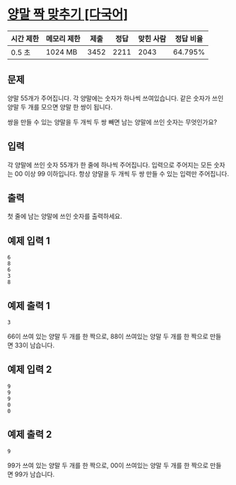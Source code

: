 


# [양말 짝 맞추기 [다국어]](https://www.acmicpc.net/problem/28431)

| 시간 제한 | 메모리 제한 | 제출 | 정답 | 맞힌 사람 | 정답 비율 |
| --- | --- | --- | --- | --- | --- |
| 0.5 초 | 1024 MB | 3452 | 2211 | 2043 | 64.795% |

## 문제

양말 5$5$개가 주어집니다. 각 양말에는 숫자가 하나씩 쓰여있습니다. 같은 숫자가 쓰인 양말 두 개를 모으면 양말 한 쌍이 됩니다.

쌍을 만들 수 있는 양말을 두 개씩 두 쌍 빼면 남는 양말에 쓰인 숫자는 무엇인가요?

## 입력

각 양말에 쓰인 숫자 5$5$개가 한 줄에 하나씩 주어집니다. 입력으로 주어지는 모든 숫자는 0$0$ 이상 9$9$ 이하입니다. 항상 양말을 두 개씩 두 쌍 만들 수 있는 입력만 주어집니다.

## 출력

첫 줄에 남는 양말에 쓰인 숫자를 출력하세요.

## 예제 입력 1

```
6
8
6
3
8

```

## 예제 출력 1

```
3

```

6$6$이 쓰여 있는 양말 두 개를 한 짝으로, 8$8$이 쓰여있는 양말 두 개를 한 짝으로 만들면 3$3$이 남습니다.

## 예제 입력 2

```
9
9
9
0
0

```

## 예제 출력 2

```
9

```

9$9$가 쓰여 있는 양말 두 개를 한 짝으로, 0$0$이 쓰여있는 양말 두 개를 한 짝으로 만들면 9$9$가 남습니다.
